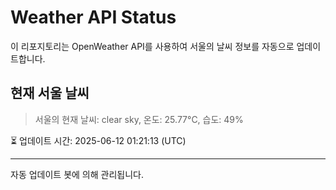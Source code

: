 
# Weather API Status

이 리포지토리는 OpenWeather API를 사용하여 서울의 날씨 정보를 자동으로 업데이트합니다.

## 현재 서울 날씨
> 서울의 현재 날씨: clear sky, 온도: 25.77°C, 습도: 49%

⏳ 업데이트 시간: 2025-06-12 01:21:13 (UTC)

---
자동 업데이트 봇에 의해 관리됩니다.
